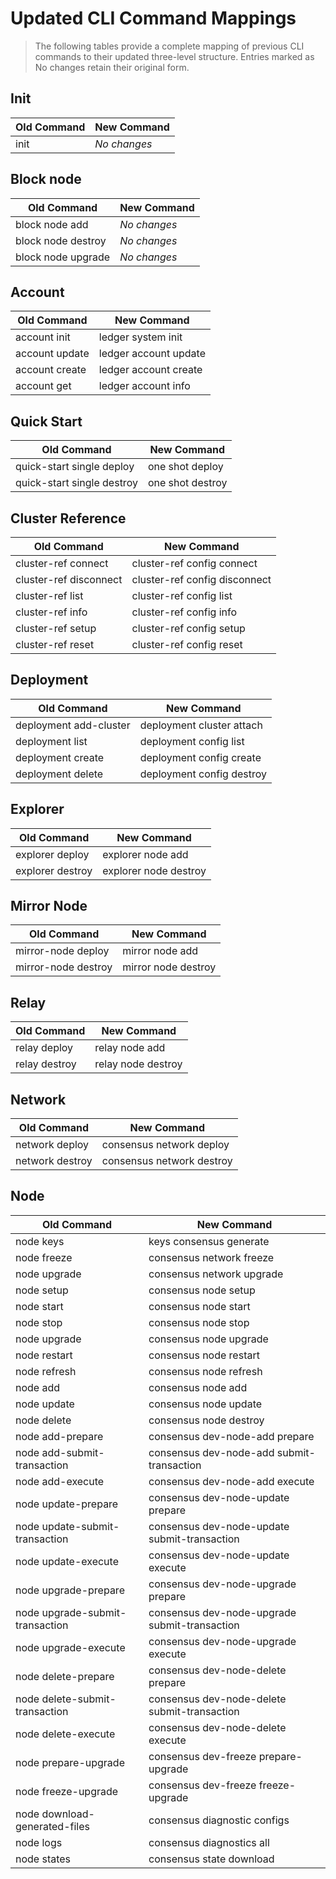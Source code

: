 # Updated CLI Command Mappings

> The following tables provide a complete mapping of previous CLI commands to their updated three-level structure.
> Entries marked as No changes retain their original form.

## Init
| **Old Command** | **New Command** |
|-----------------|-----------------|
| init            | *No changes*    |

## Block node
| **Old Command**     | **New Command** |
|---------------------|-----------------|
| block node add      | *No changes*    |
| block node destroy  | *No changes*    |
| block node upgrade  | *No changes*    |

## Account
| **Old Command** | **New Command**       |
|-----------------|-----------------------|
| account init    | ledger system init    |
| account update  | ledger account update |
| account create  | ledger account create |
| account get     | ledger account info   |

## Quick Start
| **Old Command**            | **New Command**  |
|----------------------------|------------------|
| quick-start single deploy  | one shot deploy  |
| quick-start single destroy | one shot destroy |


## Cluster Reference
| **Old Command**        | **New Command**               |
|------------------------|-------------------------------|
| cluster-ref connect    | cluster-ref config connect    |
| cluster-ref disconnect | cluster-ref config disconnect |
| cluster-ref list       | cluster-ref config list       |
| cluster-ref info       | cluster-ref config info       |
| cluster-ref setup      | cluster-ref config setup      |
| cluster-ref reset      | cluster-ref config reset      |

## Deployment
| **Old Command**        | **New Command**           |
|------------------------|---------------------------|
| deployment add-cluster | deployment cluster attach |
| deployment list        | deployment config list    |
| deployment create      | deployment config create  |
| deployment delete      | deployment config destroy |

## Explorer
| **Old Command**   | **New Command**        |
|-------------------|------------------------|
| explorer deploy   | explorer node add      |
| explorer destroy  | explorer node destroy  |

## Mirror Node
| **Old Command**     | **New Command**      |
|---------------------|----------------------|
| mirror-node deploy  | mirror node add      |
| mirror-node destroy | mirror node destroy  |

## Relay
| **Old Command** | **New Command**     |
|-----------------|---------------------|
| relay deploy    | relay node add      |
| relay destroy   | relay node destroy  |

## Network
| **Old Command** | **New Command**           |
|-----------------|---------------------------|
| network deploy  | consensus network deploy  |
| network destroy | consensus network destroy |

## Node
| **Old Command**                 | **New Command**                               |
|---------------------------------|-----------------------------------------------|
| node keys                       | keys consensus generate                       |
| node freeze                     | consensus network freeze                      |
| node upgrade                    | consensus network upgrade                     |
| node setup                      | consensus node setup                          |
| node start                      | consensus node start                          |
| node stop                       | consensus node stop                           |
| node upgrade                    | consensus node upgrade                        |
| node restart                    | consensus node restart                        |
| node refresh                    | consensus node refresh                        |
| node add                        | consensus node add                            |
| node update                     | consensus node update                         |
| node delete                     | consensus node destroy                        |
| node add-prepare                | consensus dev-node-add prepare                |
| node add-submit-transaction     | consensus dev-node-add submit-transaction     |
| node add-execute                | consensus dev-node-add execute                |
| node update-prepare             | consensus dev-node-update prepare             |
| node update-submit-transaction  | consensus dev-node-update submit-transaction  |
| node update-execute             | consensus dev-node-update execute             |
| node upgrade-prepare            | consensus dev-node-upgrade prepare            |
| node upgrade-submit-transaction | consensus dev-node-upgrade submit-transaction |
| node upgrade-execute            | consensus dev-node-upgrade execute            |
| node delete-prepare             | consensus dev-node-delete prepare             |
| node delete-submit-transaction  | consensus dev-node-delete submit-transaction  |
| node delete-execute             | consensus dev-node-delete execute             |
| node prepare-upgrade            | consensus dev-freeze prepare-upgrade          |
| node freeze-upgrade             | consensus dev-freeze freeze-upgrade           |
| node download-generated-files   | consensus diagnostic configs                  |
| node logs                       | consensus diagnostics all                     |
| node states                     | consensus state download                      |




